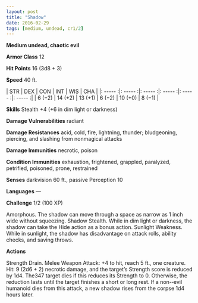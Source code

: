 ```yaml
---
layout: post
title: "Shadow"
date: 2016-02-29
tags: [medium, undead, cr1/2]
---
```


**Medium undead, chaotic evil**

**Armor Class** 12

**Hit Points** 16 (3d8 + 3)

**Speed** 40 ft.

|   STR   |   DEX   |   CON   |   INT   |   WIS   |   CHA   |
|: ----- :|: ----- :|: ----- :|: ----- :|: ----- :|: ----- :|
| 6 (−2) | 14 (+2) | 13 (+1) | 6 (−2) | 10 (+0) | 8 (−1) |

**Skills** Stealth +4 (+6 in dim light or darkness) 

**Damage Vulnerabilities** radiant 

**Damage Resistances** acid, cold, fire, lightning, thunder; bludgeoning, piercing, and slashing from nonmagical attacks 

**Damage Immunities** necrotic, poison 

**Condition Immunities** exhaustion, frightened, grappled, paralyzed, petrified, poisoned, prone, restrained 

**Senses** darkvision 60 ft., passive Perception 10 

**Languages** — 

**Challenge** 1/2 (100 XP)

Amorphous. The shadow can move through a space as narrow as 1 inch wide without squeezing. Shadow Stealth. While in dim light or darkness, the shadow can take the Hide action as a bonus action. Sunlight Weakness. While in sunlight, the shadow has disadvantage on attack rolls, ability checks, and saving throws. 

**Actions** 

Strength Drain. Melee Weapon Attack: +4 to hit, reach 5 ft., one creature. Hit: 9 (2d6 + 2) necrotic damage, and the target’s Strength score is reduced by 1d4. The347 target dies if this reduces its Strength to 0. Otherwise, the reduction lasts until the target finishes a short or long rest. If a non-­‐evil humanoid dies from this attack, a new shadow rises from the corpse 1d4 hours later.